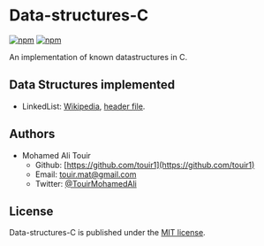 # Data-structures-C
[![npm](https://img.shields.io/npm/l/date-2.svg?style=flat-square)](https://github.com/touir1/Data-structures-C/blob/master/LICENSE) [![npm](https://img.shields.io/badge/Langage-C-blue.svg)](https://en.wikipedia.org/wiki/C_(programming_language))

An implementation of known datastructures in C.

## Data Structures implemented ##

* LinkedList: [Wikipedia](https://en.wikipedia.org/wiki/Linked_list), [header file](https://github.com/touir1/Data-structures-C/blob/master/DataStructures/LinkedList/LinkedList.h).

## Authors ##

* Mohamed Ali Touir
  * Github: [https://github.com/touir1](https://github.com/touir1)
  * Email: [touir.mat@gmail.com](mailto:touir.mat@gmail.com)
  * Twitter: [@TouirMohamedAli](https://twitter.com/TouirMohamedAli)

## License ##

Data-structures-C is published under the [MIT license](http://www.opensource.org/licenses/mit-license).

